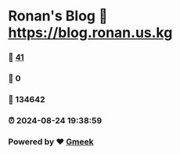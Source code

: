 # Ronan's Blog :link: https://blog.ronan.us.kg 
### :page_facing_up: [41](https://blog.ronan.us.kg/tag.html) 
### :speech_balloon: 0 
### :hibiscus: 134642 
### :alarm_clock: 2024-08-24 19:38:59 
### Powered by :heart: [Gmeek](https://github.com/Meekdai/Gmeek)
